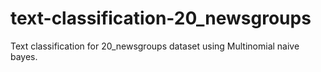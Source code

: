 # text-classification-20_newsgroups
Text classification for 20_newsgroups dataset using Multinomial naive bayes.
